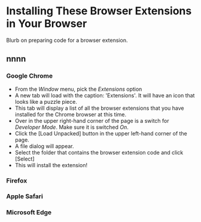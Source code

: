 # Installing These Browser Extensions in Your Browser

Blurb on preparing code for a browser extension.

## nnnn

### Google Chrome
- From the *Window* menu, pick the *Extensions* option
- A new tab will load with the caption: 'Extensions'.  It will have an icon that looks like a puzzle piece.
- This tab will display a list of all the browser extensions that you have installed for the Chrome browser at this time.
- Over in the upper right-hand corner of the page is a switch for *Developer Mode*.  Make sure it is switched *On*.
- Click the [Load Unpacked] button in the upper left-hand corner of the page.
- A file dialog will appear.
- Select the folder that contains the browser extension code and click [Select]
- This will install the extension!

### Firefox

### Apple Safari

### Microsoft Edge
